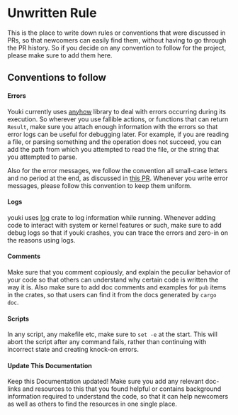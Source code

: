 # Unwritten Rule

This is the place to write down rules or conventions that were discussed in PRs, so that newcomers can easily find them, without having to go through the PR history. So if you decide on any convention to follow for the project, please make sure to add them here.

## Conventions to follow

#### Errors

Youki currently uses [anyhow](https://www.crates.io/crates/anyhow) library to deal with errors occurring during its execution. So wherever you use fallible actions, or functions that can return `Result`, make sure you attach enough information with the errors so that error logs can be useful for debugging later. For example, if you are reading a file, or parsing something and the operation does not succeed, you can add the path from which you attempted to read the file, or the string that you attempted to parse.

Also for the error messages, we follow the convention all small-case letters and no period at the end, as discussed in [this PR](https://github.com/youki-dev/youki/issues/313). Whenever you write error messages, please follow this convention to keep them uniform.

#### Logs

youki uses [log](https://crates.io/crates/log) crate to log information while running. Whenever adding code to interact with system or kernel features or such, make sure to add debug logs so that if youki crashes, you can trace the errors and zero-in on the reasons using logs.

#### Comments

Make sure that you comment copiously, and explain the peculiar behavior of your code so that others can understand why certain code is written the way it is. Also make sure to add doc comments and examples for `pub` items in the crates, so that users can find it from the docs generated by `cargo doc`.

#### Scripts

In any script, any makefile etc, make sure to `set -e` at the start. This will abort the script after any command fails, rather than continuing with incorrect state and creating knock-on errors.

#### Update This Documentation

Keep this Documentation updated! Make sure you add any relevant doc-links and resources to this that you found helpful or contains background information required to understand the code, so that it can help newcomers as well as others to find the resources in one single place.
